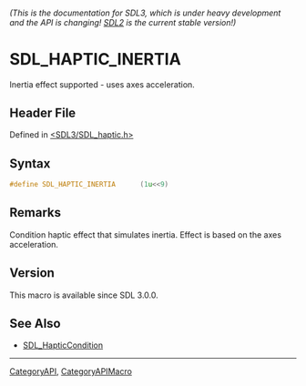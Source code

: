 ###### (This is the documentation for SDL3, which is under heavy development and the API is changing! [SDL2](https://wiki.libsdl.org/SDL2/) is the current stable version!)
# SDL_HAPTIC_INERTIA

Inertia effect supported - uses axes acceleration.

## Header File

Defined in [<SDL3/SDL_haptic.h>](https://github.com/libsdl-org/SDL/blob/main/include/SDL3/SDL_haptic.h)

## Syntax

```c
#define SDL_HAPTIC_INERTIA      (1u<<9)
```

## Remarks

Condition haptic effect that simulates inertia. Effect is based on the axes
acceleration.

## Version

This macro is available since SDL 3.0.0.

## See Also

* [SDL_HapticCondition](SDL_HapticCondition)

----
[CategoryAPI](CategoryAPI), [CategoryAPIMacro](CategoryAPIMacro)

